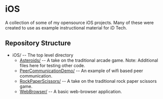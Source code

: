 # iOS
A collection of some of my opensource iOS projects.  Many of these were created to use as example instructional material for iD Tech.

## Repository Structure
* iOS/ -- The top level directory
  * [Asteroids/](/Asteroids/) -- A take on the traditional arcade game. Note: Additional files here for testing other code.
  * [PeerCommunicationDemo/](/PeerCommunicationDemo/) -- An example of wifi based peer communication.
  * [RockPaperScissors/](/RockPaperScissors/) -- A take on the traditional rock paper scissors game.
  * [WebBrowser/](/WebBrowser/) -- A basic web-browser application.